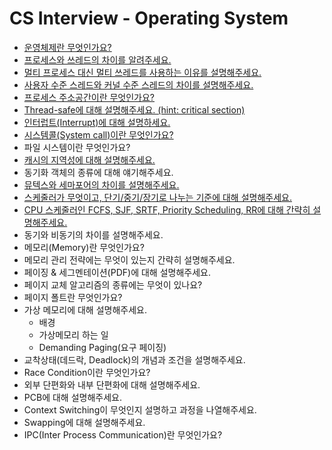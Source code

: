 # CS Interview - Operating System

- [운영체제란 무엇인가요?](https://github.com/cow-coding/Keep-going-tech-interview/blob/main/Computer%20Science/Operating%20System/1.%20What%20is%20OS.md)
- [프로세스와 쓰레드의 차이를 알려주세요.](https://github.com/cow-coding/Keep-going-tech-interview/blob/main/Computer%20Science/Operating%20System/2.%20Process%20VS%20Thread.md)
- [멀티 프로세스 대신 멀티 쓰레드를 사용하는 이유를 설명해주세요.](https://github.com/cow-coding/Keep-going-tech-interview/blob/main/Computer%20Science/Operating%20System/3.%20Multi%20thread.md)
- [사용자 수준 스레드와 커널 수준 스레드의 차이를 설명해주세요.](https://github.com/cow-coding/Keep-going-tech-interview/blob/main/Computer%20Science/Operating%20System/4.%20User%20VS%20Kernel%20thread.md)
- [프로세스 주소공간이란 무엇인가요?](https://github.com/cow-coding/Keep-going-tech-interview/blob/main/Computer%20Science/Operating%20System/5.%20Process%20Address.md)
- [Thread-safe에 대해 설명해주세요. (hint: critical section)](https://github.com/cow-coding/Keep-going-tech-interview/blob/main/Computer%20Science/Operating%20System/6.%20Thread%20Safe.md)
- [인터럽트(Interrupt)에 대해 설명하세요.](https://github.com/cow-coding/Keep-going-tech-interview/blob/main/Computer%20Science/Operating%20System/7.%20Interrupt.md)
- [시스템콜(System call)이란 무엇인가요?](https://github.com/cow-coding/Keep-going-tech-interview/blob/main/Computer%20Science/Operating%20System/8.%20System%20Call.md)
- 파일 시스템이란 무엇인가요?
- [캐시의 지역성에 대해 설명해주세요.](https://github.com/cow-coding/Keep-going-tech-interview/blob/main/Computer%20Science/Operating%20System/9.%20Cache%20Locality.md)
- 동기화 객체의 종류에 대해 얘기해주세요.
- [뮤텍스와 세마포어의 차이를 설명해주세요.](https://github.com/cow-coding/Keep-going-tech-interview/blob/main/Computer%20Science/Operating%20System/10.%20Mutex%20and%20Semaphore.md)
- [스케줄러가 무엇이고, 단기/중기/장기로 나누는 기준에 대해 설명해주세요.](https://github.com/cow-coding/Keep-going-tech-interview/blob/main/Computer%20Science/Operating%20System/11.%20Scheduler.md)
- [CPU 스케줄러인 FCFS, SJF, SRTF, Priority Scheduling, RR에 대해 간략히 설명해주세요.](https://github.com/cow-coding/Keep-going-tech-interview/blob/main/Computer%20Science/Operating%20System/12.%20Scheduling.md)
- 동기와 비동기의 차이를 설명해주세요.
- 메모리(Memory)란 무엇인가요?
- 메모리 관리 전략에는 무엇이 있는지 간략히 설명해주세요.
- 페이징 & 세그멘테이션(PDF)에 대해 설명해주세요.
- 페이지 교체 알고리즘의 종류에는 무엇이 있나요?
- 페이지 폴트란 무엇인가요?
- 가상 메모리에 대해 설명해주세요.
    - 배경
    - 가상메모리 하는 일
    - Demanding Paging(요구 페이징)
- 교착상태(데드락, Deadlock)의 개념과 조건을 설명해주세요.
- Race Condition이란 무엇인가요?
- 외부 단편화와 내부 단편화에 대해 설명해주세요.
- PCB에 대해 설명해주세요.
- Context Switching이 무엇인지 설명하고 과정을 나열해주세요.
- Swapping에 대해 설명해주세요.
- IPC(Inter Process Communication)란 무엇인가요?
